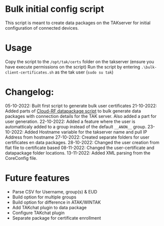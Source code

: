 # Bulk initial config script

This script is meant to create data packages on the TAKserver for initial configuration of connected devices.

# Usage
Copy the script to the `/opt/tak/certs` folder on the takserver (ensure you have execute permissions on the script)
Run the script by entering `.\bulk-client-certificates.sh` as the tak user (`sudo su tak`)

# Changelog:

05-10-2022: Built first script to generate bulk user certificates
21-10-2022: Added parts of [Cloud-RF datapackage script](https://github.com/Cloud-RF/tak-server/blob/main/scripts/certDP.sh) to bulk generate data packages with connection details for the TAK server. Also added a part for user generation.
22-10-2022: Added a feature where the user is automatticaly added to a group instead of the default `__ANON__` group.
23-10-2022: Added Hostname variable for the takserver name and pull IP Address from hostname
27-10-2022: Created separate folders for user certificates en data packages.
28-10-2022: Changed the user creation from flat file to certificate based
08-11-2022: Changed the user-certificate and datapackage folder locations.
13-11-2022: Added XML parsing from the CoreConfig file.

# Future features
- Parse CSV for Username, group(s) & EUD
- Build option for multiple groups
- Build option for difference in ATAK/WINTAK
- Add TAKchat plugin to data package
- Configure TAKchat plugin
- Separate package for certificate enrollment